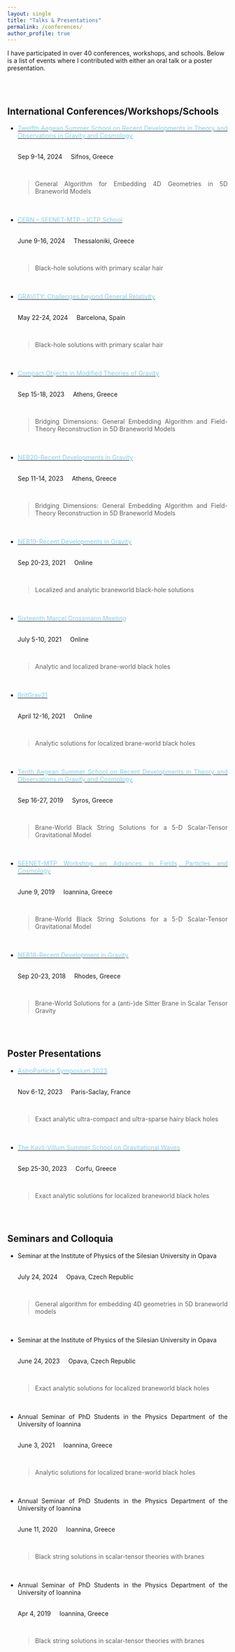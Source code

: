 ```yaml
---
layout: single
title: "Talks & Presentations"
permalink: /conferences/
author_profile: true
---
```


I have participated in over 40 conferences, workshops, and schools. Below is a list of events where I contributed with either an oral talk or a poster presentation.

<br>
<br>

<div align="justify">

<h2> International Conferences/Workshops/Schools </h2>

<ul>

   <li> <a href="http://www.physics.ntua.gr/cosmo24/Sifnos2024/gen_info.html"> <span style="color: skyblue"> Twelfth Aegean Summer School on Recent Developments in Theory and Observations in Gravity and Cosmology </span> </a>

   <br>
   <br>

   <i class="fa fa-fw fa-calendar"></i> Sep 9-14, 2024 &nbsp;  &nbsp;
   <i class="fa fa-fw fa-map-marker" aria-hidden="true"></i> Sifnos, Greece

   <br>

   <blockquote> General Algorithm for Embedding 4D Geometries in 5D Braneworld Models </blockquote>

   </li>

   <br>
   <br>

   <li> <a href="https://websites.auth.gr/cernseenetmtp/"> <span style="color: skyblue"> CERN – SEENET-MTP – ICTP School </span> </a>

   <br>
   <br>

   <i class="fa fa-fw fa-calendar"></i> June 9-16, 2024 &nbsp;  &nbsp;
   <i class="fa fa-fw fa-map-marker" aria-hidden="true"></i> Thessaloniki, Greece

   <br>

   <blockquote> Black-hole solutions with primary scalar hair </blockquote>

   </li>

   <br>
   <br>

   <li> <a href="https://indico.icc.ub.edu/event/351/"> <span style="color: skyblue"> GRAVITY: Challenges beyond General Relativity </span> </a>

   <br>
   <br>

   <i class="fa fa-fw fa-calendar"></i> May 22-24, 2024 &nbsp;  &nbsp;
   <i class="fa fa-fw fa-map-marker" aria-hidden="true"></i> Barcelona, Spain

   <br>

   <blockquote> Black-hole solutions with primary scalar hair </blockquote>

   </li>

   <br>
   <br>

   <li> <a href="http://physics.ntua.gr/COMTG2023/gen_info.html"> <span style="color: skyblue"> Compact Objects in Modified Theories of Gravity </span> </a>

   <br>
   <br>

   <i class="fa fa-fw fa-calendar"></i> Sep 15-18, 2023 &nbsp;  &nbsp;
   <i class="fa fa-fw fa-map-marker" aria-hidden="true"></i> Athens, Greece

   <br>

   <blockquote> Bridging Dimensions: General Embedding Algorithm and Field-Theory Reconstruction in 5D Braneworld Models </blockquote>

   </li>

   <br>
   <br>

   <li> <a href="https://indico.physics.auth.gr/event/15/"> <span style="color: skyblue"> NEB20-Recent Developments in Gravity </span> </a>

   <br>
   <br>

   <i class="fa fa-fw fa-calendar"></i> Sep 11-14, 2023 &nbsp;  &nbsp;
   <i class="fa fa-fw fa-map-marker" aria-hidden="true"></i> Athens, Greece

   <br>

   <blockquote> Bridging Dimensions: General Embedding Algorithm and Field-Theory Reconstruction in 5D Braneworld Models </blockquote>

   </li>

   <br>
   <br>

   <li> <a href="https://indico.physics.auth.gr/event/7/"> <span style="color: skyblue"> NEB19-Recent Developments in Gravity </span> </a>

   <br>
   <br>

   <i class="fa fa-fw fa-calendar"></i> Sep 20-23, 2021 &nbsp;  &nbsp;
   <i class="fa fa-fw fa-map-marker" aria-hidden="true"></i> Online

   <br>

   <blockquote> Localized and analytic braneworld black-hole solutions </blockquote>

   </li>

   <br>
   <br>

   <li> <a href="https://www.icra.it/mg/mg16.html"> <span style="color: skyblue"> Sixteenth Marcel Grossmann Meeting </span> </a>

   <br>
   <br>

   <i class="fa fa-fw fa-calendar"></i> July 5-10, 2021 &nbsp;  &nbsp;
   <i class="fa fa-fw fa-map-marker" aria-hidden="true"></i> Online

   <br>

   <blockquote> Analytic and localized brane-world black holes </blockquote>

   </li>

   <br>
   <br>

   <li> <a href="https://sites.google.com/view/britgrav21/home"> <span style="color: skyblue"> BritGrav21 </span> </a>

   <br>
   <br>

   <i class="fa fa-fw fa-calendar"></i> April 12-16, 2021 &nbsp;  &nbsp;
   <i class="fa fa-fw fa-map-marker" aria-hidden="true"></i> Online

   <br>

   <blockquote> Analytic solutions for localized brane-world black holes </blockquote>

   </li>

   <br>
   <br>

   <li> <a href="http://www.physics.ntua.gr/cosmo19/Syros2019/index.html"> <span style="color: skyblue"> Tenth Aegean Summer School on Recent Developments in Theory and Observations in Gravity and Cosmology </span> </a>

   <br>
   <br>

   <i class="fa fa-fw fa-calendar"></i> Sep 16-27, 2019 &nbsp;  &nbsp;
   <i class="fa fa-fw fa-map-marker" aria-hidden="true"></i> Syros, Greece

   <br>

   <blockquote> Brane-World Black String Solutions for a 5-D Scalar-Tensor Gravitational Model </blockquote>

   </li>

   <br>
   <br>

   <li> <a href="https://phd.seenet-mtp.info/seminars/ioannina-2019/bs2019/"> <span style="color: skyblue"> SEENET-MTP Workshop on Advances in Fields, Particles and Cosmology </span> </a>

   <br>
   <br>

   <i class="fa fa-fw fa-calendar"></i> June 9, 2019 &nbsp;  &nbsp;
   <i class="fa fa-fw fa-map-marker" aria-hidden="true"></i> Ioannina, Greece

   <br>

   <blockquote> Brane-World Black String Solutions for a 5-D Scalar-Tensor Gravitational Model </blockquote>

   </li>

   <br>
   <br>

   <li> <a href="https://neb2018.wordpress.com/"> <span style="color: skyblue"> NEB18-Recent Development in Gravity </span> </a>

   <br>
   <br>

   <i class="fa fa-fw fa-calendar"></i> Sep 20-23, 2018 &nbsp;  &nbsp;
   <i class="fa fa-fw fa-map-marker" aria-hidden="true"></i> Rhodes, Greece

   <br>

   <blockquote> Brane-World Solutions for a (anti-)de Sitter Brane in Scalar Tensor Gravity </blockquote>

   </li>

</ul>

</div>

<BR>
<br>

<div align="justify">

<h2> Poster Presentations </h2>

<ul>

   <li> <a href="https://indico.ijclab.in2p3.fr/event/9501/"> <span style="color: skyblue"> AstroParticle Symposium 2023 </span> </a>

   <br>
   <br>

   <i class="fa fa-fw fa-calendar"></i> Nov 6-12, 2023 &nbsp;  &nbsp;
   <i class="fa fa-fw fa-map-marker" aria-hidden="true"></i> Paris-Saclay, France

   <br>

   <blockquote> Exact analytic ultra-compact and ultra-sparse hairy black holes </blockquote>

   </li>

   <br>
   <br>

   <li> <a href="https://sites.google.com/cam.ac.uk/gw-school-2023"> <span style="color: skyblue"> The Kavli-Villum Summer School on Gravitational Waves </span> </a>

   <br>
   <br>

   <i class="fa fa-fw fa-calendar"></i> Sep 25-30, 2023 &nbsp;  &nbsp;
   <i class="fa fa-fw fa-map-marker" aria-hidden="true"></i> Corfu, Greece

   <br>

   <blockquote> Exact analytic solutions for localized braneworld black holes </blockquote>

   </li>

</ul>

<div>

<BR>
<br>

<div align="justify">

<h2> Seminars and Colloquia </h2>

<ul>

   <li> Seminar at the Institute of Physics of the Silesian University in Opava 

   <br>
   <br>

   <i class="fa fa-fw fa-calendar"></i> July 24, 2024 &nbsp;  &nbsp;
   <i class="fa fa-fw fa-map-marker" aria-hidden="true"></i> Opava, Czech Republic

   <br>

   <blockquote> General algorithm for embedding 4D geometries in 5D braneworld models </blockquote>

   </li>

   <br>
   <br>

   <li> Seminar at the Institute of Physics of the Silesian University in Opava 

   <br>
   <br>

   <i class="fa fa-fw fa-calendar"></i> June 24, 2023 &nbsp;  &nbsp;
   <i class="fa fa-fw fa-map-marker" aria-hidden="true"></i> Opava, Czech Republic

   <br>

   <blockquote> Exact analytic solutions for localized braneworld black holes </blockquote>

   </li>

   <br>
   <br>

   <li> Annual Seminar of PhD Students in the Physics Department of the University of Ioannina

   <br>
   <br>

   <i class="fa fa-fw fa-calendar"></i> June 3, 2021 &nbsp;  &nbsp;
   <i class="fa fa-fw fa-map-marker" aria-hidden="true"></i> Ioannina, Greece

   <br>

   <blockquote> Analytic solutions for localized brane-world black holes </blockquote>

   </li>

   <br>
   <br>

   <li> Annual Seminar of PhD Students in the Physics Department of the University of Ioannina

   <br>
   <br>

   <i class="fa fa-fw fa-calendar"></i> June 11, 2020 &nbsp;  &nbsp;
   <i class="fa fa-fw fa-map-marker" aria-hidden="true"></i> Ioannina, Greece

   <br>

   <blockquote> Black string solutions in scalar-tensor theories with branes </blockquote>

   </li>

   <br>
   <br>

   <li> Annual Seminar of PhD Students in the Physics Department of the University of Ioannina

   <br>
   <br>

   <i class="fa fa-fw fa-calendar"></i> Apr 4, 2019 &nbsp;  &nbsp;
   <i class="fa fa-fw fa-map-marker" aria-hidden="true"></i> Ioannina, Greece

   <br>

   <blockquote> Black string solutions in scalar-tensor theories with branes </blockquote>

   </li>

</ul>

<div>